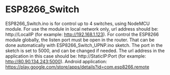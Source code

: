 # ESP8266_Switch
ESP8266_Switch.ino is for control up to 4 switches, using NodeMCU module. For use the module in local network only, url address should be:
http://LocalIP (for example: http://192.168.1.123). For control the ESP8266 module globally, the listen port must be open in the router. 
That can be done automatically with ESP8266_Switch_UPNP.ino sketch. The port in the sketch is set to 5000, and can be changed if needed. The url address in the application in this case should be: http://StaticIP:Port (for example: http://80.90.134.243:5000).
Android application: https://play.google.com/store/apps/details?id=com.esp8266.remote
